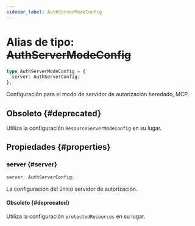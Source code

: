```yaml
---
sidebar_label: AuthServerModeConfig
---
```


# Alias de tipo: ~~AuthServerModeConfig~~

```ts
type AuthServerModeConfig = {
  server: AuthServerConfig;
};
```

Configuración para el modo de servidor de autorización heredado, MCP.

## Obsoleto {#deprecated}

Utiliza la configuración `ResourceServerModeConfig` en su lugar.

## Propiedades {#properties}

### ~~server~~ {#server}

```ts
server: AuthServerConfig;
```

La configuración del único servidor de autorización.

#### Obsoleto {#deprecated}

Utiliza la configuración `protectedResources` en su lugar.
